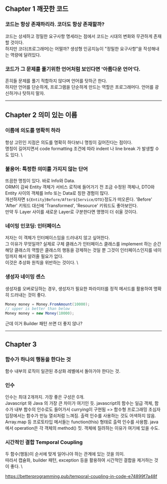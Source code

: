 ## Chapter 1 깨끗한 코드
### 코드는 항상 존재하리라. 코더도 항상 존재할까?
코드는 상세하고 정밀한 요구사항 명세라는 점에서 코드는 시대의 변화와 무관하게 존재할 것이다. \
하지만 코더(프로그래머)는 어떨까? 생성형 인공지능이 "정밀한 요구사항"을 작성해내는 역량에 달려있다.

### 코드가 그 문제를 풀기위한 언어처럼 보인다면 '아름다운 언어'다.
흔히들 문제를 풀기 적합하지 않다며 언어를 탓하곤 한다. \
하지만 언어를 단순하게, 프로그램을 단순하게 만드는 역할은 프로그래머다. 언어를 광신하거나 탓하지 말자.

---

## Chapter 2 의미 있는 이름
### 이름에 의도를 명확히 하라
항상 고민인 지점은 의도를 명확히 하다보니 명칭이 길어진다는 점이다. \
명칭이 길어지면서 code formatting 조건에 따라 indent 나 line break 가 발생할 수도 있다. \ 

### 불용어: 특정한 의미를 가지지 않는 단어
뜨끔한 명칭이 있다. 바로 Info와 Data. \
ORM이 감싸 Entity 객체가 서비스 로직에 들어가기 전 조금 수정된 객체나, DTO와 Entity 사이의 객체를 Info 또는 Data로 칭한 경험이 많다. \
개선하자면 `${Entity}Before/After${Service/DTO}`정도가 떠오른다. 'Before' 'After' 키워드 대신에 'Transformed', 'Resource' 키워드도 좋아보인다. \
만약 두 Layer 사이를 새로운 Layer로 구분한다면 명명이 더 쉬울 것이다. 

### 네이밍 인코딩: 인터페이스
저자는 이 객체가 인터페이스임을 드러내지 않고 싶어한다. \
그 이유가 무엇일까? 실제로 구체 클래스가 인터페이스 클래스를 implement 하는 순간 해당 클래스의 역할은 클래스의 행동을 강제하는 것일 뿐 그것이 인터페이스인지를 네이밍까지 해서 알려줄 필요가 없다. \
이것은 추상화 원칙을 위반하는 것이다. \


### 생성자 네이밍 센스
생성자를 오버로딩하는 경우, 생성자가 필요한 파라미터를 정적 메서드를 활용하여 명확히 드러내는 것이 좋다.
```java
Money money = Money.FromAmount(10000);
// upper is better than below
Money money = new Money(10000);
```
근데 이거 Builder 패턴 쓰면 더 좋지 않나?

---

## Chapter 3
### 함수가 하나의 행동을 한다는 것
함수 내부의 로직이 일관된 추상화 레벨에서 돌아가야 한다는 것.
### 인수
인수는 최대 2개까지. 가장 좋은 구성은 0개. \
Javascript 와 Java 의 가장 큰 차이가 여기인 듯. 
javascript의 함수는 일급 객체, 함수가 내부 함수의 인수로도 들어가서 currying이 구현됨 => 함수형 프로그래밍
초심자 입장에서는 함수가 만능 열쇠처럼 느껴짐. 
출력 인수를 사용하는 것도 어색하지 않음. Array.map 등 프로토타입 메서들는 function(this) 형태로 출력 인수를 사용함. 
java에서 operation은 각 객체의 method() 짓. 객체에 질려하는 이유가 여기에 있을 수도.
### 시간적인 결합 Temporal Coupling
두 함수(행동)이 순서에 맞게 일어나야 하는 관계에 있는 것을 의미. \
따라서 캡슐화, builder 패턴, exception 등을 활용하여 시간적인 결합을 제거하는 것이 좋다. \

https://betterprogramming.pub/temporal-coupling-in-code-e74899f7a48f
